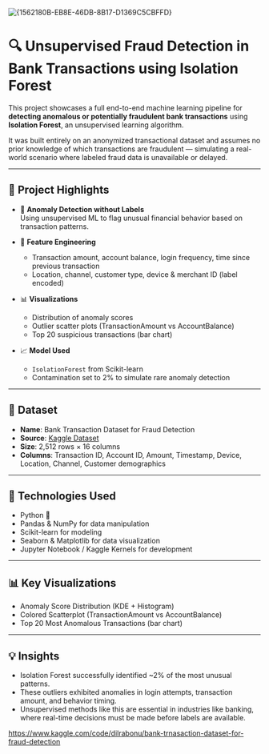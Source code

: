 

![{1562180B-EB8E-46DB-8B17-D1369C5CBFFD}](https://github.com/user-attachments/assets/b3c9e8a7-6114-41fd-be4c-abd0a6a34799)

# 🔍 Unsupervised Fraud Detection in Bank Transactions using Isolation Forest

This project showcases a full end-to-end machine learning pipeline for **detecting anomalous or potentially fraudulent bank transactions** using **Isolation Forest**, an unsupervised learning algorithm.

It was built entirely on an anonymized transactional dataset and assumes no prior knowledge of which transactions are fraudulent — simulating a real-world scenario where labeled fraud data is unavailable or delayed.

---

## 📌 Project Highlights

- 🧠 **Anomaly Detection without Labels**  
  Using unsupervised ML to flag unusual financial behavior based on transaction patterns.

- 🔧 **Feature Engineering**
  - Transaction amount, account balance, login frequency, time since previous transaction
  - Location, channel, customer type, device & merchant ID (label encoded)

- 📊 **Visualizations**
  - Distribution of anomaly scores
  - Outlier scatter plots (TransactionAmount vs AccountBalance)
  - Top 20 suspicious transactions (bar chart)

- 📈 **Model Used**
  - `IsolationForest` from Scikit-learn
  - Contamination set to 2% to simulate rare anomaly detection

---

## 🧾 Dataset

- **Name**: Bank Transaction Dataset for Fraud Detection  
- **Source**: [Kaggle Dataset](https://www.kaggle.com/datasets/vala-khosravi/bank-transaction-dataset-for-fraud-detection)  
- **Size**: 2,512 rows × 16 columns  
- **Columns**: Transaction ID, Account ID, Amount, Timestamp, Device, Location, Channel, Customer demographics

---

## 🚀 Technologies Used

- Python 🐍
- Pandas & NumPy for data manipulation
- Scikit-learn for modeling
- Seaborn & Matplotlib for data visualization
- Jupyter Notebook / Kaggle Kernels for development

---

## 📊 Key Visualizations

- Anomaly Score Distribution (KDE + Histogram)
- Colored Scatterplot (TransactionAmount vs AccountBalance)
- Top 20 Most Anomalous Transactions (bar chart)

---

## 💡 Insights

- Isolation Forest successfully identified ~2% of the most unusual patterns.
- These outliers exhibited anomalies in login attempts, transaction amount, and behavior timing.
- Unsupervised methods like this are essential in industries like banking, where real-time decisions must be made before labels are available.



https://www.kaggle.com/code/dilrabonu/bank-trnasaction-dataset-for-fraud-detection
